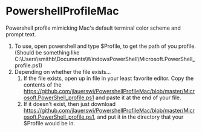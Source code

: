 # PowershellProfileMac
Powershell profile mimicking Mac's default terminal color scheme and prompt text.

1. To use, open powershell and type $Profile, to get the path of you profile. (Should be something like C:\Users\smithb\Documents\WindowsPowerShell\Microsoft.PowerShell_profile.ps1)
2. Depending on whether the file exists...
    1. If the file exists, open up in file in your least favorite editor. Copy the contents of the https://github.com/jlauerswi/PowershellProfileMac/blob/master/Microsoft.PowerShell_profile.ps1 and paste it at the end of your file.
    2. If it doesn't exist, then just download https://github.com/jlauerswi/PowershellProfileMac/blob/master/Microsoft.PowerShell_profile.ps1, and put it in the directory that your $Profile would be in.

